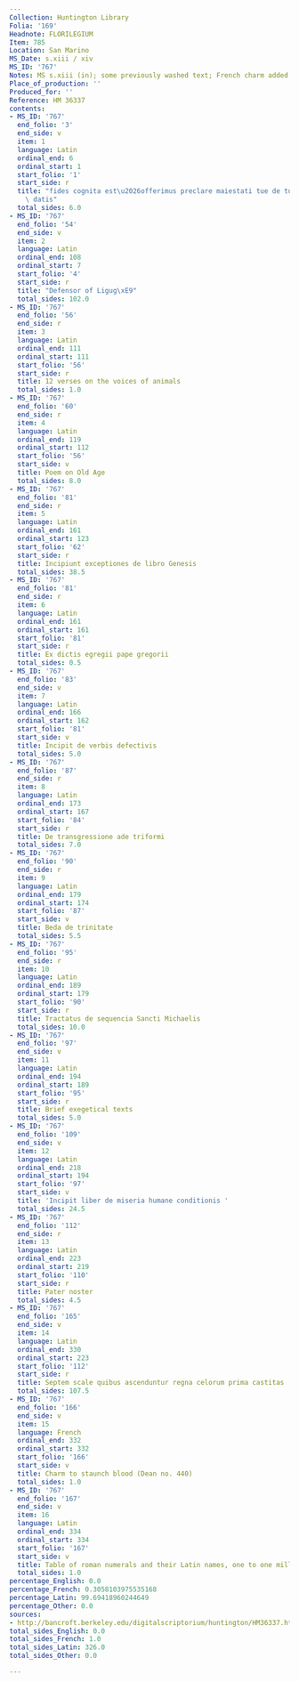 ```yaml
---
Collection: Huntington Library
Folia: '169'
Headnote: FLORILEGIUM
Item: 785
Location: San Marino
MS_Date: s.xiii / xiv
MS_ID: '767'
Notes: MS s.xiii (in); some previously washed text; French charm added s.xiii /xiv
Place_of_production: ''
Produced_for: ''
Reference: HM 36337
contents:
- MS_ID: '767'
  end_folio: '3'
  end_side: v
  item: 1
  language: Latin
  ordinal_end: 6
  ordinal_start: 1
  start_folio: '1'
  start_side: r
  title: "fides cognita est\u2026offerimus preclare maiestati tue de tuis donis ac\
    \ datis"
  total_sides: 6.0
- MS_ID: '767'
  end_folio: '54'
  end_side: v
  item: 2
  language: Latin
  ordinal_end: 108
  ordinal_start: 7
  start_folio: '4'
  start_side: r
  title: "Defensor of Ligug\xE9"
  total_sides: 102.0
- MS_ID: '767'
  end_folio: '56'
  end_side: r
  item: 3
  language: Latin
  ordinal_end: 111
  ordinal_start: 111
  start_folio: '56'
  start_side: r
  title: 12 verses on the voices of animals
  total_sides: 1.0
- MS_ID: '767'
  end_folio: '60'
  end_side: r
  item: 4
  language: Latin
  ordinal_end: 119
  ordinal_start: 112
  start_folio: '56'
  start_side: v
  title: Poem on Old Age
  total_sides: 8.0
- MS_ID: '767'
  end_folio: '81'
  end_side: r
  item: 5
  language: Latin
  ordinal_end: 161
  ordinal_start: 123
  start_folio: '62'
  start_side: r
  title: Incipiunt exceptiones de libro Genesis
  total_sides: 38.5
- MS_ID: '767'
  end_folio: '81'
  end_side: r
  item: 6
  language: Latin
  ordinal_end: 161
  ordinal_start: 161
  start_folio: '81'
  start_side: r
  title: Ex dictis egregii pape gregorii
  total_sides: 0.5
- MS_ID: '767'
  end_folio: '83'
  end_side: v
  item: 7
  language: Latin
  ordinal_end: 166
  ordinal_start: 162
  start_folio: '81'
  start_side: v
  title: Incipit de verbis defectivis
  total_sides: 5.0
- MS_ID: '767'
  end_folio: '87'
  end_side: r
  item: 8
  language: Latin
  ordinal_end: 173
  ordinal_start: 167
  start_folio: '84'
  start_side: r
  title: De transgressione ade triformi
  total_sides: 7.0
- MS_ID: '767'
  end_folio: '90'
  end_side: r
  item: 9
  language: Latin
  ordinal_end: 179
  ordinal_start: 174
  start_folio: '87'
  start_side: v
  title: Beda de trinitate
  total_sides: 5.5
- MS_ID: '767'
  end_folio: '95'
  end_side: r
  item: 10
  language: Latin
  ordinal_end: 189
  ordinal_start: 179
  start_folio: '90'
  start_side: r
  title: Tractatus de sequencia Sancti Michaelis
  total_sides: 10.0
- MS_ID: '767'
  end_folio: '97'
  end_side: v
  item: 11
  language: Latin
  ordinal_end: 194
  ordinal_start: 189
  start_folio: '95'
  start_side: r
  title: Brief exegetical texts
  total_sides: 5.0
- MS_ID: '767'
  end_folio: '109'
  end_side: v
  item: 12
  language: Latin
  ordinal_end: 218
  ordinal_start: 194
  start_folio: '97'
  start_side: v
  title: 'Incipit liber de miseria humane conditionis '
  total_sides: 24.5
- MS_ID: '767'
  end_folio: '112'
  end_side: r
  item: 13
  language: Latin
  ordinal_end: 223
  ordinal_start: 219
  start_folio: '110'
  start_side: r
  title: Pater noster
  total_sides: 4.5
- MS_ID: '767'
  end_folio: '165'
  end_side: v
  item: 14
  language: Latin
  ordinal_end: 330
  ordinal_start: 223
  start_folio: '112'
  start_side: r
  title: Septem scale quibus ascenduntur regna celorum prima castitas
  total_sides: 107.5
- MS_ID: '767'
  end_folio: '166'
  end_side: v
  item: 15
  language: French
  ordinal_end: 332
  ordinal_start: 332
  start_folio: '166'
  start_side: v
  title: Charm to staunch blood (Dean no. 440)
  total_sides: 1.0
- MS_ID: '767'
  end_folio: '167'
  end_side: v
  item: 16
  language: Latin
  ordinal_end: 334
  ordinal_start: 334
  start_folio: '167'
  start_side: v
  title: Table of roman numerals and their Latin names, one to one million
  total_sides: 1.0
percentage_English: 0.0
percentage_French: 0.3058103975535168
percentage_Latin: 99.69418960244649
percentage_Other: 0.0
sources:
- http://bancroft.berkeley.edu/digitalscriptorium/huntington/HM36337.html
total_sides_English: 0.0
total_sides_French: 1.0
total_sides_Latin: 326.0
total_sides_Other: 0.0

---
```

